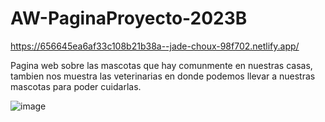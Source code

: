 # AW-PaginaProyecto-2023B
https://656645ea6af33c108b21b38a--jade-choux-98f702.netlify.app/


Pagina web sobre las mascotas que hay comunmente en nuestras casas, tambien nos muestra las veterinarias en donde podemos llevar a nuestras mascotas para poder cuidarlas.


![image](https://github.com/4lanPz/AW_PAGINAAW_2023B/assets/117743495/d2654e88-4bd5-4db5-b96a-ba1d1522267f)

